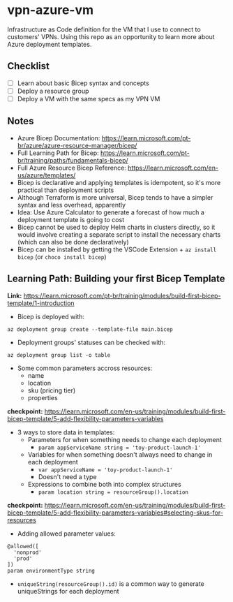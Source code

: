 # vpn-azure-vm
Infrastructure as Code definition for the VM that I use to connect to customers' VPNs. Using this repo as an opportunity to learn more about Azure deployment templates.

## Checklist
- [ ] Learn about basic Bicep syntax and concepts
- [ ] Deploy a resource group
- [ ] Deploy a VM with the same specs as my VPN VM

## Notes

- Azure Bicep Documentation: https://learn.microsoft.com/pt-br/azure/azure-resource-manager/bicep/
- Full Learning Path for Bicep: https://learn.microsoft.com/pt-br/training/paths/fundamentals-bicep/
- Full Azure Resource Bicep Reference: https://learn.microsoft.com/en-us/azure/templates/
- Bicep is declarative and applying templates is idempotent, so it's more practical than deployment scripts
- Although Terraform is more universal, Bicep tends to have a simpler syntax and less overhead, apparently
- Idea: Use Azure Calculator to generate a forecast of how much a deployment template is going to cost
- Bicep cannot be used to deploy Helm charts in clusters directly, so it would involve creating a separate script to install the necessary charts (which can also be done declaratively)
- Bicep can be installed by getting the VSCode Extension + `az install bicep` (or `choco install bicep`)

## Learning Path: Building your first Bicep Template

**Link:** https://learn.microsoft.com/pt-br/training/modules/build-first-bicep-template/1-introduction

- Bicep is deployed with:

`az deployment group create --template-file main.bicep`

- Deployment groups' statuses can be checked with:

`az deployment group list -o table`

- Some common parameters accross resources:
  - name
  - location
  - sku (pricing tier)
  - properties

**checkpoint:** https://learn.microsoft.com/en-us/training/modules/build-first-bicep-template/5-add-flexibility-parameters-variables

- 3 ways to store data in templates:
  - Parameters for when something needs to change each deployment
    - `param appServiceName string = 'toy-product-launch-1'`
  - Variables for when something doesn't always need to change in each deployment
    - `var appServiceName = 'toy-product-launch-1'`
    - Doesn't need a type
  - Expressions to combine both into complex structures
    - `param location string = resourceGroup().location`

**checkpoint:** https://learn.microsoft.com/en-us/training/modules/build-first-bicep-template/5-add-flexibility-parameters-variables#selecting-skus-for-resources

- Adding allowed parameter values:

```bicep
@allowed([
  'nonprod'
  'prod'
])
param environmentType string
```

- `uniqueString(resourceGroup().id)` is a common way to generate uniqueStrings for each deployment